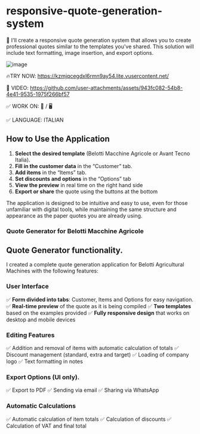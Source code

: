 # responsive-quote-generation-system
🎨 I'll create a responsive quote generation system that allows you to create professional quotes similar to the templates you've shared. This solution will include text formatting, image insertion, and export options.

![image](https://github.com/user-attachments/assets/b2dfcbae-1da8-4c63-b6c4-a05e97b36c12)

🔥TRY NOW: https://kzmjqcegdxl6rmn9ay54.lite.vusercontent.net/


🎥 VIDEO: https://github.com/user-attachments/assets/943fc082-54b8-4e41-9535-1975f266bf57

✅ WORK ON: 📱 / 🖥️

✅ LANGUAGE: ITALIAN

## How to Use the Application

1. **Select the desired template** (Belotti Macchine Agricole or Avant Tecno Italia).
2. **Fill in the customer data** in the “Customer” tab.
3. **Add items** in the “Items” tab.
4. **Set discounts and options** in the “Options” tab
5. **View the preview** in real time on the right hand side
6. **Export or share** the quote using the buttons at the bottom

The application is designed to be intuitive and easy to use, even for those unfamiliar with digital tools, while maintaining the same structure and appearance as the paper quotes you are already using.

### Quote Generator for Belotti Macchine Agricole

## Quote Generator functionality.

I created a complete quote generation application for Belotti Agricultural Machines with the following features:

### User Interface

✅ **Form divided into tabs**: Customer, Items and Options for easy navigation.
✅ **Real-time preview** of the quote as it is being compiled
✅ **Two templates** based on the examples provided
✅ **Fully responsive design** that works on desktop and mobile devices


### Editing Features

✅ Addition and removal of items with automatic calculation of totals
✅ Discount management (standard, extra and target)
✅ Loading of company logo
✅ Text formatting in notes


### Export Options (UI only).

✅ Export to PDF
✅ Sending via email
✅ Sharing via WhatsApp


### Automatic Calculations

✅ Automatic calculation of item totals
✅ Calculation of discounts
✅ Calculation of VAT and final total
